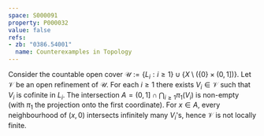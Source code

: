 ```yaml
---
space: S000091
property: P000032
value: false
refs:
- zb: "0386.54001"
  name: Counterexamples in Topology
---
```


Consider the countable open cover $\mathscr U:=\{ L_i: i\geq 1\}\cup \{X\setminus (\{0\}{\times}(0,1])\}$.
Let $\mathscr V$ be an open refinement of $\mathscr U$. For each $i\geq 1$ there exists
$V_i\in \mathscr V$ such that $V_i$ is cofinite in $L_i$.
The intersection $A=(0,1]\cap\bigcap_{i\geq 1}\pi_1(V_i)$ is non-empty (with $\pi_1$ the projection onto the first coordinate).
For $x\in A$, every neighbourhood of $(x,0)$ intersects infinitely many $V_i$'s,
hence $\mathscr V$ is not locally finite.
